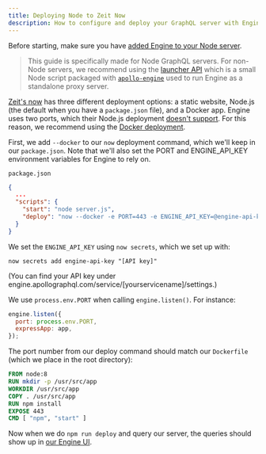 ```yaml
---
title: Deploying Node to Zeit Now
description: How to configure and deploy your GraphQL server with Engine to Zeit Now
---
```


Before starting, make sure you have [added Engine to your Node server](setup-node.html). 
> This guide is specifically made for Node GraphQL servers. For non-Node servers, we recommend using the 
[launcher API](https://deploy-preview-170--engine-docs.netlify.com/docs/engine/setup-standalone.html#apollo-engine-launcher)
which is a small Node script packaged with [`apollo-engine`](https://www.npmjs.com/package/apollo-engine) used to run Engine as a standalone proxy
server.

[Zeit's now](https://zeit.co/now) has three different deployment options: a static website, Node.js (the default when you have a `package.json` file), and a Docker app. Engine uses two ports, which their Node.js deployment [doesn't support](https://zeit.co/docs/deployment-types/node#port-selection). For this reason, we recommend using the [Docker deployment](https://zeit.co/docs/deployment-types/docker).

First, we add `--docker` to our `now` deployment command, which we'll keep in our `package.json`. Note that we'll also set the PORT and ENGINE_API_KEY environment variables for Engine to rely on. 

`package.json`

```json
{
  ...
  "scripts": {
    "start": "node server.js",
    "deploy": "now --docker -e PORT=443 -e ENGINE_API_KEY=@engine-api-key -e NODE_ENV=production"
  }
}
```

We set the `ENGINE_API_KEY` using `now secrets`, which we set up with:

```
now secrets add engine-api-key "[API key]"
```

(You can find your API key under engine.apollographql.com/service/[yourservicename]/settings.)

We use `process.env.PORT` when calling `engine.listen()`. For instance:

```js
engine.listen({
  port: process.env.PORT,
  expressApp: app,
});
```

The port number from our deploy command should match our `Dockerfile` (which we place in the root directory):

```dockerfile
FROM node:8
RUN mkdir -p /usr/src/app
WORKDIR /usr/src/app
COPY . /usr/src/app
RUN npm install
EXPOSE 443
CMD [ "npm", "start" ]
```

Now when we do `npm run deploy` and query our server, the queries should show up in [our Engine UI](https://engine.apollographql.com/).